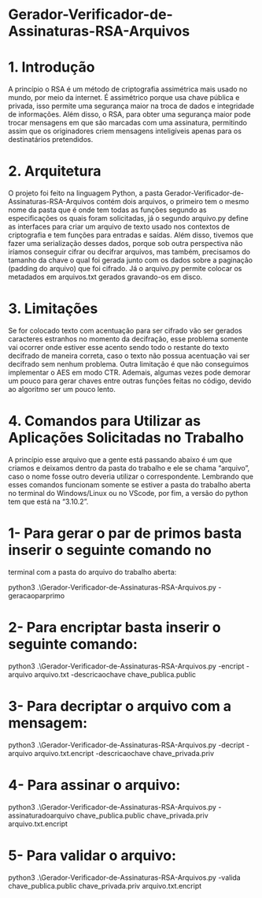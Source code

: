 # Gerador-Verificador-de-Assinaturas-RSA-Arquivos

# 1. Introdução
A princípio o RSA é um método de criptografia assimétrica mais usado
no mundo, por meio da internet. É assimétrico porque usa chave pública e
privada, isso permite uma segurança maior na troca de dados e integridade
de informações. Além disso, o RSA, para obter uma segurança maior pode
trocar mensagens em que são marcadas com uma assinatura, permitindo
assim que os originadores criem mensagens inteligíveis apenas para os
destinatários pretendidos.

# 2. Arquitetura

O projeto foi feito na linguagem Python, a pasta
Gerador-Verificador-de-Assinaturas-RSA-Arquivos contém dois arquivos, o
primeiro tem o mesmo nome da pasta que é onde tem todas as funções
segundo as especificações os quais foram solicitadas, já o segundo
arquivo.py define as interfaces para criar um arquivo de texto usado nos
contextos de criptografia e tem funções para entradas e saídas.
Além disso, tivemos que fazer uma serialização desses dados, porque
sob outra perspectiva não iríamos conseguir cifrar ou decifrar arquivos, mas
também, precisamos do tamanho da chave o qual foi gerada junto com os
dados sobre a paginação (padding do arquivo) que foi cifrado. Já o arquivo.py
permite colocar os metadados em arquivos.txt gerados gravando-os em
disco.

# 3. Limitações

Se for colocado texto com acentuação para ser cifrado vão ser
gerados caracteres estranhos no momento da decifração, esse problema
somente vai ocorrer onde estiver esse acento sendo todo o restante do texto
decifrado de maneira correta, caso o texto não possua acentuação vai ser
decifrado sem nenhum problema. Outra limitação é que não conseguimos
implementar o AES em modo CTR. Ademais, algumas vezes pode demorar
um pouco para gerar chaves entre outras funções feitas no código, devido ao
algoritmo ser um pouco lento.

# 4. Comandos para Utilizar as Aplicações Solicitadas no Trabalho

A princípio esse arquivo que a gente está passando abaixo é um que
criamos e deixamos dentro da pasta do trabalho e ele se chama “arquivo”,
caso o nome fosse outro deveria utilizar o correspondente. Lembrando que
esses comandos funcionam somente se estiver a pasta do trabalho aberta no
terminal do Windows/Linux ou no VScode, por fim, a versão do python tem
que está na “3.10.2”.

# 1- Para gerar o par de primos basta inserir o seguinte comando no
terminal com a pasta do arquivo do trabalho aberta:

python3 .\Gerador-Verificador-de-Assinaturas-RSA-Arquivos.py -geracaoparprimo

# 2- Para encriptar basta inserir o seguinte comando:
python3 .\Gerador-Verificador-de-Assinaturas-RSA-Arquivos.py -encript -arquivo arquivo.txt -descricaochave chave_publica.public

# 3- Para decriptar o arquivo com a mensagem:
python3 .\Gerador-Verificador-de-Assinaturas-RSA-Arquivos.py -decript -arquivo arquivo.txt.encript -descricaochave chave_privada.priv

# 4- Para assinar o arquivo:
python3 .\Gerador-Verificador-de-Assinaturas-RSA-Arquivos.py -assinaturadoarquivo chave_publica.public chave_privada.priv
arquivo.txt.encript

# 5- Para validar o arquivo:

python3 .\Gerador-Verificador-de-Assinaturas-RSA-Arquivos.py -valida chave_publica.public chave_privada.priv arquivo.txt.encript
